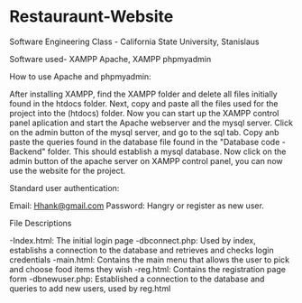 # Restauraunt-Website
Software Engineering Class - California State University, Stanislaus

Software used- XAMPP Apache, XAMPP phpmyadmin

How to use Apache and phpmyadmin:

After installing XAMPP, find the XAMPP folder and delete all files initially found in the htdocs folder.
Next, copy and paste all the files used for the project into the (htdocs) folder. Now you can start up
the XAMPP control panel aplication and start the Apache webserver and the mysql server. Click on
the admin button of the mysql server, and go to the sql tab. Copy anb paste the queries found
in the database file found in the "Database code - Backend" folder. This should establish a mysql 
database. Now click on the admin button of the apache server on XAMPP control panel, you can now use
the website for the project.

Standard user authentication:

Email: Hhank@gmail.com
Password: Hangry
or 
register as new user.

File Descriptions 

-Index.html: The initial login page 
-dbconnect.php: Used by index, establishs a connection to the database and retrieves and checks login 
credentials
-main.html: Contains the main menu that allows the user to pick and choose food items they wish
-reg.html: Contains the registration page form
-dbnewuser.php: Established a connection to the database and queries to add new users, used by reg.html
